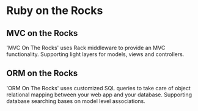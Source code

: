 # Ruby on the Rocks

## MVC on the Rocks

'MVC On The Rocks' uses Rack middleware to provide an MVC functionality. Supporting light layers for models, views and controllers.

## ORM on the Rocks

'ORM On The Rocks' uses customized SQL queries to take care of object relational mapping between your web app and your database. Supporting database searching bases on model level associations. 
